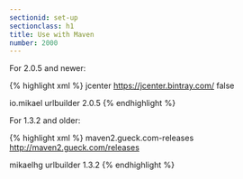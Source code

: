 ```yaml
---
sectionid: set-up
sectionclass: h1
title: Use with Maven
number: 2000
---
```

For 2.0.5 and newer:

{% highlight xml %}
<repositories>
    <repository>
        <id>jcenter</id>
        <url>https://jcenter.bintray.com/</url>
        <snapshots>
            <enabled>false</enabled>
        </snapshots>
    </repository>
</repositories>

<dependencies>
    <dependency>
        <groupId>io.mikael</groupId>
        <artifactId>urlbuilder</artifactId>
        <version>2.0.5</version>
    </dependency>
</dependencies>
{% endhighlight %}

For 1.3.2 and older:

{% highlight xml %}
<repositories>
    <repository>
        <id>maven2.gueck.com-releases</id>
        <url>http://maven2.gueck.com/releases</url>
    </repository>
</repositories>

<dependencies>
    <dependency>
        <groupId>mikaelhg</groupId>
        <artifactId>urlbuilder</artifactId>
        <version>1.3.2</version>
    </dependency>
</dependencies>
{% endhighlight %}
